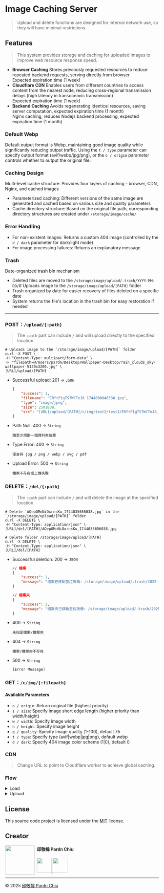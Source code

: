 # Image Caching Server

> Upload and delete functions are designed for internal network use, so they will have minimal restrictions.

## Features

> This system provides storage and caching for uploaded images to improve web resource response speed.

- **Browser Caching**
    Stores previously requested resources to reduce repeated backend requests, serving directly from browser <br>
    Expected expiration time (1 week)
- **Cloudflare CDN**
    Enables users from different countries to access content from the nearest node, reducing cross-regional transmission delays (high latency in transoceanic transmission) <br>
    Expected expiration time (1 week)
- **Backend Caching**
    Avoids regenerating identical resources, saving server computation, expected expiration time (1 month) <br>
    Nginx caching, reduces Nodejs backend processing, expected expiration time (1 month)

### Default Webp

Default output format is Webp, maintaining good image quality while significantly reducing output traffic. Using the `t / type` parameter can specify output format (avif/webp/jpg/png), or the `o / origin` parameter controls whether to output the original file.

### Caching Design

Multi-level cache structure: Provides four layers of caching - browser, CDN, Nginx, and cached images
- Parameterized caching: Different versions of the same image are generated and cached based on various size and quality parameters
- Cache directory structure: Based on the original file path, corresponding directory structures are created under `/storage/image/cache/`

### Error Handling

- For non-existent images: Returns a custom 404 image (controlled by the `d / dark` parameter for dark/light mode)
- For image processing failures: Returns an explanatory message

### Trash

Date-organized trash bin mechanism

- Deleted files are moved to the `/storage/image/upload/.trash/YYYY-MM-DD/`# Uploads image to the `/storage/image/upload/[PATH]` folder
- Trash organized by date for easier recovery of files deleted on a specific date
- System returns the file's location in the trash bin for easy restoration if needed

***

### POST：`/upload/{:path}` 

> The `:path` part can include `/` and will upload directly to the specified location.

```Shell
# Uploads image to the `/storage/image/upload/[PATH]` folder
curl -X POST \
-H "Content-Type: multipart/form-data" \
-F "filepath=@/Users/pardn/Desktop/Wallpaper-Desktop/rain_clouds_sky-wallpaper-5120x3200.jpg" \
[URL]/upload/[PATH]
```
- Successful upload: 201 -> `JSON`
    ```Json
    {
        "success": 1,
        "filename": "ERftP1gTS7WCTeJ8_1744080848530.jpg",
        "type": "image/jpeg",
        "size": 2501808,
        "src": "[URL]/upload/[PATH]/c/img/test2/test1/ERftP1gTS7WCTeJ8_1744080848530.jpg"
    }
    ```
- Path Null: 400 -> `String`
    ```
    請至少規劃一個資料夾位置
    ```
- Type Error: 400 -> `String`
    ```
    僅支持 jpg / png / webp / svg / pdf
    ```
- Upload Error: 500 -> `String`
    ```
    檔案不存在或上傳失敗
    ```

### DELETE：`/del/{:path}` 

> The `:path` part can include `/` and will delete the image at the specified location.

```Shell
# Delete `AQepGMnNiOxrnsKu_1744035656038.jpg` in the `/storage/image/upload/[PATH]` folder
curl -X DELETE \
-H "Content-Type: application/json" \
[URL]/del/[PATH]/AQepGMnNiOxrnsKu_1744035656038.jpg

# Delete folder /storage/image/upload/[PATH]
curl -X DELETE \
-H "Content-Type: application/json" \
[URL]/del/[PATH]
```
- Successful deletion: 200 -> `JSON`
    ```Json
    // 檔案
    {
        "success": 1,
        "message": "檔案已移動至垃圾桶: /storage/image/upload/.trash/2025-04-08/[PATH]/AQepGMnNiOxrnsKu_1744035656038.jpg"
    }

    // 檔案夾
    {
        "success": 1,
        "message": "檔案夾已移動至垃圾桶: /storage/image/upload/.trash/2025-04-08/[PATH]"
    }
    ```
- 400 -> `String`
    ```
    未指定檔案/檔案夾
    ```
- 404 -> `String`
    ```
    檔案/檔案夾不存在
    ```
- 500 -> `String`
    ```
    [Error Message]
    ```

### GET：`/c/img/{:filepath}`

#### Available Parameters
- `o / origin`: Return original file (highest priority)
- `s / size`: Specify image short edge length (higher priority than width/height)
- `w / width`: Specify image width
- `h / height`: Specify image height
- `q / quality`: Specify image quality (1-100), default 75
- `t / type`: Specify type (avif|webp|jpg|png), default webp
- `d / dark`: Specify 404 image color scheme (1|0), default 0

### CDN

> Change URL to point to Cloudflare worker to achieve global caching.

### Flow

<details>
<summary>Load</summary>

```mermaid
flowchart TD
    A["Client"] -- GET --> S{"Browser cache exists?<br>(7 days)"}
    S -- Yes --> A
    S -- No --> B{"Request source"}
    B -- "Image Server" --> C["Nginx proxy"]
    B -- Cloudflare Worker --> D["CDN node"]
    C -- Check Nginx cache --> E{"Nginx cache exists?<br>(30 days)"}
    E -- Yes --> F["Return Nginx cache"]
    E -- No --> G["Forward to image processing service"]
    D -- Check Cloudflare cache --> H{"Cloudflare cache exists?<br>(7 days)"}
    H -- Yes --> I["Return Cloudflare cache"]
    H -- No --> C
    G --> K{"Check if local cache file<br>exists<br>(30 days)"}
    K -- Yes --> L["Return local cache file"]
    K -- No --> M{"Check parameters"}
    M -- "origin=1" --> N["Return original image"]
    M -- Generate cache file<br>Default max long edge 1024 px --> P["Process image and convert to WebP"]
    P --> Q["Save as local cache file"]
    Q --> R["Return local cache file"]
    F --> T["Set HTTP cache headers"]
    I --> T
    L --> T
    N --> T
    R --> T
    T --> A
```

</details>

<details>
<summary>Upload</summary>

```mermaid
flowchart TD
    A[Client] -->|POST| B[Upload service]
    B -->|Receive request| C{Check client IP}
    C -->|IP not allowed| D[Return permission error]
    C -->|IP passed| E{Check path parameter}
    E -->|Invalid path| F[Return error]
    E -->|Valid path| G[Create folder]
    G --> H[Generate random filename]
    H --> I{Check file type}
    I -->|Unsupported type| J[Return error]
    I -->|Supported type| K[Save file]
    K --> L[Return success response]
    L --> M[Include cache link and CDN link]
    M --> A
    D --> A
    F --> A
    J --> A
```

</details>

## License

This source code project is licensed under the [MIT](https://github.com/pardnchiu/FlexPlyr/blob/main/LICENSE) license.

## Creator

<img src="https://avatars.githubusercontent.com/u/25631760" align="left" width="96" height="96" style="margin-right: 0.5rem;">

<h4 style="padding-top: 0">邱敬幃 Pardn Chiu</h4>

<a href="mailto:dev@pardn.io" target="_blank">
    <img src="https://pardn.io/image/email.svg" width="48" height="48">
</a> <a href="https://linkedin.com/in/pardnchiu" target="_blank">
    <img src="https://pardn.io/image/linkedin.svg" width="48" height="48">
</a>

***

©️ 2025 [邱敬幃 Pardn Chiu](https://pardn.io)
